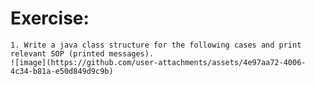 # Exercise:

    1. Write a java class structure for the following cases and print relevant SOP (printed messages).
    ![image](https://github.com/user-attachments/assets/4e97aa72-4006-4c34-b81a-e50d849d9c9b)

